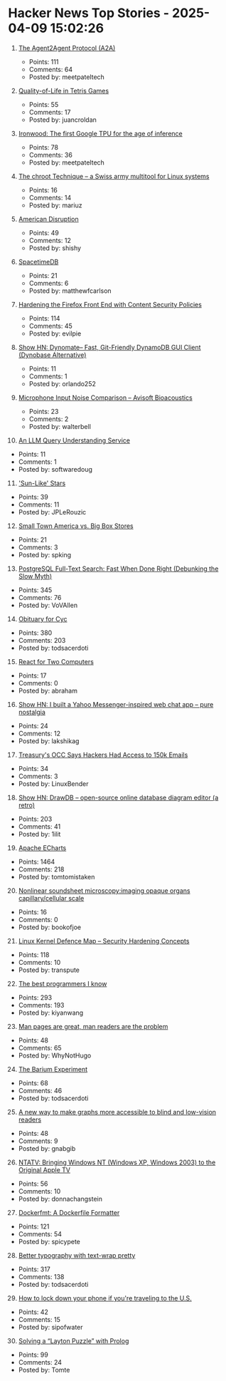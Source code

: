 # Hacker News Top Stories - 2025-04-09 15:02:26

1. [The Agent2Agent Protocol (A2A)](https://developers.googleblog.com/en/a2a-a-new-era-of-agent-interoperability/)
   - Points: 111
   - Comments: 64
   - Posted by: meetpateltech

2. [Quality-of-Life in Tetris Games](https://jcarlosroldan.com/post/355)
   - Points: 55
   - Comments: 17
   - Posted by: juancroldan

3. [Ironwood: The first Google TPU for the age of inference](https://blog.google/products/google-cloud/ironwood-tpu-age-of-inference/)
   - Points: 78
   - Comments: 36
   - Posted by: meetpateltech

4. [The chroot Technique – a Swiss army multitool for Linux systems](https://livesys.se/posts/the-chroot-technique/)
   - Points: 16
   - Comments: 14
   - Posted by: mariuz

5. [American Disruption](https://stratechery.com/2025/american-disruption/)
   - Points: 49
   - Comments: 12
   - Posted by: shishy

6. [SpacetimeDB](https://spacetimedb.com/)
   - Points: 21
   - Comments: 6
   - Posted by: matthewfcarlson

7. [Hardening the Firefox Front End with Content Security Policies](https://attackanddefense.dev/2025/04/09/hardening-the-firefox-frontend-with-content-security-policies.html)
   - Points: 114
   - Comments: 45
   - Posted by: evilpie

8. [Show HN: Dynomate– Fast, Git-Friendly DynamoDB GUI Client (Dynobase Alternative)](https://dynomate.io/)
   - Points: 11
   - Comments: 1
   - Posted by: orlando252

9. [Microphone Input Noise Comparison – Avisoft Bioacoustics](https://avisoft.com/recorder-tests/)
   - Points: 23
   - Comments: 2
   - Posted by: walterbell

10. [An LLM Query Understanding Service](https://softwaredoug.com/blog/2025/04/08/llm-query-understand)
   - Points: 11
   - Comments: 1
   - Posted by: softwaredoug

11. ['Sun-Like' Stars](https://www.centauri-dreams.org/2025/04/08/on-sun-like-stars/)
   - Points: 39
   - Comments: 11
   - Posted by: JPLeRouzic

12. [Small Town America vs. Big Box Stores](https://www.strongtowns.org/journal/2025/4/1/small-town-america-vs-big-box-stores)
   - Points: 21
   - Comments: 3
   - Posted by: spking

13. [PostgreSQL Full-Text Search: Fast When Done Right (Debunking the Slow Myth)](https://blog.vectorchord.ai/postgresql-full-text-search-fast-when-done-right-debunking-the-slow-myth)
   - Points: 345
   - Comments: 76
   - Posted by: VoVAllen

14. [Obituary for Cyc](https://yuxi-liu-wired.github.io/essays/posts/cyc/)
   - Points: 380
   - Comments: 203
   - Posted by: todsacerdoti

15. [React for Two Computers](https://overreacted.io/react-for-two-computers/)
   - Points: 17
   - Comments: 0
   - Posted by: abraham

16. [Show HN: I built a Yahoo Messenger-inspired web chat app – pure nostalgia](https://buzzed.chat)
   - Points: 24
   - Comments: 12
   - Posted by: lakshikag

17. [Treasury's OCC Says Hackers Had Access to 150k Emails](https://www.securityweek.com/treasurys-occ-says-hackers-had-access-to-150000-emails/)
   - Points: 34
   - Comments: 3
   - Posted by: LinuxBender

18. [Show HN: DrawDB – open-source online database diagram editor (a retro)](https://www.drawdb.app/)
   - Points: 203
   - Comments: 41
   - Posted by: 1ilit

19. [Apache ECharts](https://echarts.apache.org/en/index.html)
   - Points: 1464
   - Comments: 218
   - Posted by: tomtomistaken

20. [Nonlinear soundsheet microscopy:imaging opaque organs capillary/cellular scale](https://www.science.org/doi/10.1126/science.ads1325)
   - Points: 16
   - Comments: 0
   - Posted by: bookofjoe

21. [Linux Kernel Defence Map – Security Hardening Concepts](https://github.com/a13xp0p0v/linux-kernel-defence-map)
   - Points: 118
   - Comments: 10
   - Posted by: transpute

22. [The best programmers I know](https://endler.dev/2025/best-programmers/)
   - Points: 293
   - Comments: 193
   - Posted by: kiyanwang

23. [Man pages are great, man readers are the problem](https://whynothugo.nl/journal/2025/04/09/man-pages-are-great-man-readers-are-the-problem/)
   - Points: 48
   - Comments: 65
   - Posted by: WhyNotHugo

24. [The Barium Experiment](https://tomscii.sig7.se/2025/04/The-Barium-Experiment)
   - Points: 68
   - Comments: 46
   - Posted by: todsacerdoti

25. [A new way to make graphs more accessible to blind and low-vision readers](https://news.mit.edu/2025/making-graphs-more-accessible-blind-low-vision-readers-0325)
   - Points: 48
   - Comments: 9
   - Posted by: gnabgib

26. [NTATV: Bringing Windows NT (Windows XP, Windows 2003) to the Original Apple TV](https://github.com/DistroHopper39B/NTATV)
   - Points: 56
   - Comments: 10
   - Posted by: donnachangstein

27. [Dockerfmt: A Dockerfile Formatter](https://github.com/reteps/dockerfmt)
   - Points: 121
   - Comments: 54
   - Posted by: spicypete

28. [Better typography with text-wrap pretty](https://webkit.org/blog/16547/better-typography-with-text-wrap-pretty/)
   - Points: 317
   - Comments: 138
   - Posted by: todsacerdoti

29. [How to lock down your phone if you're traveling to the U.S.](https://www.washingtonpost.com/technology/2025/03/27/cbp-cell-phones-devices-traveling-us/)
   - Points: 42
   - Comments: 15
   - Posted by: sipofwater

30. [Solving a “Layton Puzzle” with Prolog](https://buttondown.com/hillelwayne/archive/a48fce5b-8a05-4302-b620-9b26f057f145/)
   - Points: 99
   - Comments: 24
   - Posted by: Tomte

